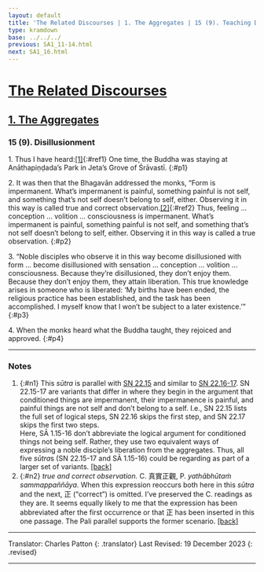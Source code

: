 ```yaml
---
layout: default
title: 'The Related Discourses | 1. The Aggregates | 15 (9). Teaching Disillusionment'
type: kramdown
base: ../../../
previous: SA1_11-14.html
next: SA1_16.html
---
```


# [The Related Discourses](../index.html)
## [1. The Aggregates](index.html)
### 15 (9). Disillusionment

1\. Thus I have heard:[\[1\]](#n1){:#ref1} One time, the Buddha was staying at Anāthapiṇḍada’s Park in Jeta’s Grove of Śrāvastī.
{:#p1}

2\. It was then that the Bhagavān addressed the monks, “Form is impermanent. What’s impermanent is painful, something painful is not self, and something that’s not self doesn’t belong to self, either. Observing it in this way is called true and correct observation.[\[2\]](#n2){:#ref2} Thus, feeling … conception … volition … consciousness is impermanent. What’s impermanent is painful, something painful is not self, and something that’s not self doesn’t belong to self, either. Observing it in this way is called a true observation.
{:#p2}

3\. “Noble disciples who observe it in this way become disillusioned with form … become disillusioned with sensation … conception … volition … consciousness. Because they’re disillusioned, they don’t enjoy them. Because they don’t enjoy them, they attain liberation. This true knowledge arises in someone who is liberated: ‘My births have been ended, the religious practice has been established, and the task has been accomplished. I myself know that I won’t be subject to a later existence.’”
{:#p3}

4\. When the monks heard what the Buddha taught, they rejoiced and approved.
{:#p4}

---

### Notes

1. {:#n1} This <em>sūtra</em> is parallel with <a href="https://suttacentral.net/sn22.15" target="_blank">SN 22.15</a> and similar to <a href="https://suttacentral.net/sn22.16" target="_blank">SN 22.16-17</a>. SN 22.15-17 are variants that differ in where they begin in the argument that conditioned things are impermanent, their impermanence is painful, and painful things are not self and don’t belong to a self. I.e., SN 22.15 lists the full set of logical steps, SN 22.16 skips the first step, and SN 22.17 skips the first two steps.<br/>
Here, SĀ 1.15-16 don’t abbreviate the logical argument for conditioned things not being self. Rather, they use two equivalent ways of expressing a noble disciple’s liberation from the aggregates. Thus, all five <em>sūtra</em>s (SN 22.15-17 and SĀ 1.15-16) could be regarding as part of a larger set of variants. [\[back\]](#ref1)
2. {:#n2} <em>true and correct observation.</em> C. 真實正觀, P. <em>yathābhūtaṁ sammappaññāya</em>. When this expression reoccurs both here in this <em>sūtra</em> and the next, 正 (“correct”) is omitted. I’ve preserved the C. readings as they are. It seems equally likely to me that the expression has been abbreviated after the first occurrence or that 正 has been inserted in this one passage. The Pali parallel supports the former scenario. [\[back\]](#ref2)

---

Translator: Charles Patton
{: .translator}
Last Revised: 19 December 2023
{: .revised}

---